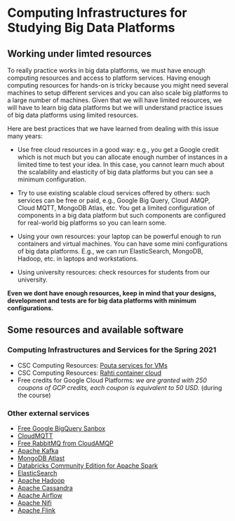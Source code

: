 # Computing Infrastructures for Studying Big Data Platforms

## Working under limted resources
To really practice works in big data platforms, we must have enough computing resources and access to platform services. Having enough computing resources for hands-on is tricky because you might need several machines to setup different services and you can also scale big platforms to a large number of machines. Given that we will have limited resources, we will have to learn big data platforms but we will understand practice issues of big data platforms using limited resources.

Here are best practices that we have learned from dealing with this issue many years:

* Use free cloud resources in a good way: e.g., you get a Google credit which is not much but you can allocate enough number of instances in a limited time to test your idea. In this case, you cannot learn much about the scalability and elasticity of big data platforms but you can see a minimum configuration.

* Try to use existing scalable cloud services offered by others: such services can be free or paid, e.g., Google Big Query, Cloud AMQP, Cloud MQTT, MongoDB Atlas, etc. You get a limited configuration of components in a big data platform but such components are configured for real-world big platforms so you can learn some.

* Using your own resources: your laptop can be powerful enough to run containers and virtual machines. You can have some mini configurations of big data platforms. E.g., we can run ElasticSearch, MongoDB, Hadoop, etc. in laptops and workstations.

* Using university resources: check resources for students from our university.


**Even we dont have enough resources, keep in mind that your designs, development and tests are for big data platforms with minimum configurations.**

## Some resources and available software

### Computing Infrastructures and Services for the Spring 2021

* CSC Computing Resources: [Pouta services for VMs](https://research.csc.fi/-/cpouta)
* CSC Computing Resources: [Rahti container cloud](https://docs.csc.fi/cloud/rahti/rahti-what-is/)
* Free credits for Google Cloud Platforms: *we are granted with 250 coupons of GCP credits, each coupon is equivalent to 50 USD.* (during the course)

 ### Other external services

* [Free Google BigQuery Sanbox](https://cloud.google.com/bigquery/docs/sandbox)
* [CloudMQTT](http://cloudmqtt.com)
* [Free RabbitMQ from CloudAMQP](https://www.cloudamqp.com/plans.html)
* [Apache Kafka](https://kafka.apache.org/)
* [MongoDB Atlast](https://www.mongodb.com/cloud/atlas)
* [Databricks Community Edition for Apache Spark](https://databricks.com/try-databricks)
* [ElasticSearch](https://www.elastic.co/)
* [Apache Hadoop](https://hadoop.apache.org)
* [Apache Cassandra](https://cassandra.apache.org/)
* [Apache Airflow](https://airflow.apache.org/)
* [Apache Nifi](https://nifi.apache.org/)
* [Apache Flink](https://flink.apache.org/)

